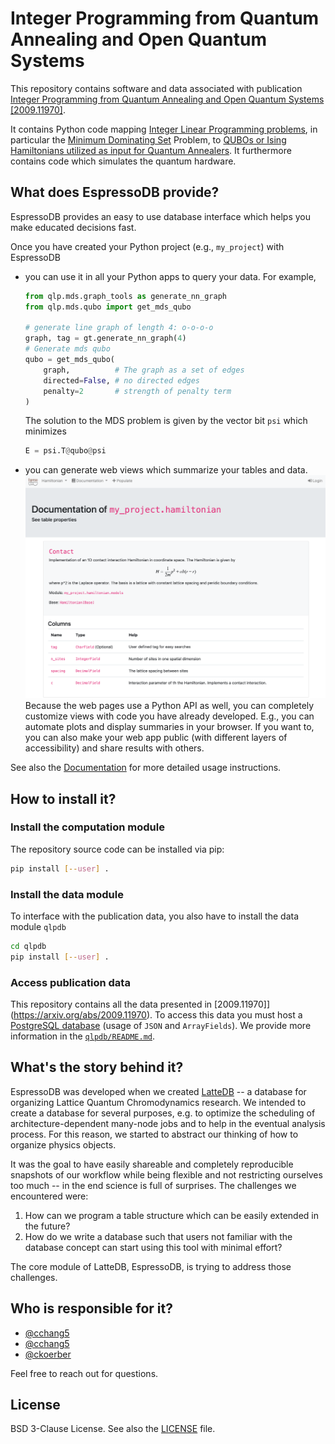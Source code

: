 # Integer Programming from Quantum Annealing and Open Quantum Systems

This repository contains software and data associated with publication [Integer Programming from Quantum Annealing and Open Quantum Systems [2009.11970]](https://arxiv.org/abs/2009.11970).

It contains Python code mapping [Integer Linear Programming problems](https://en.wikipedia.org/wiki/Integer_programming), in particular the [Minimum Dominating Set](https://mathworld.wolfram.com/MinimumDominatingSet.html) Problem, to [QUBOs or Ising Hamiltonians utilized as input for Quantum Annealers](https://docs.dwavesys.com/docs/latest/c_gs_3.html#qubo).
It furthermore contains code which simulates the quantum hardware.


## What does EspressoDB provide?

EspressoDB provides an easy to use database interface which helps you make educated decisions fast.

Once you have created your Python project (e.g., `my_project`) with EspressoDB

* you can use it in all your Python apps to query your data. For example,
    ```python
    from qlp.mds.graph_tools as generate_nn_graph
    from qlp.mds.qubo import get_mds_qubo

    # generate line graph of length 4: o-o-o-o
    graph, tag = gt.generate_nn_graph(4)
    # Generate mds qubo
    qubo = get_mds_qubo(
        graph,          # The graph as a set of edges
        directed=False, # no directed edges
        penalty=2       # strength of penalty term
    )
    ```
    The solution to the MDS problem is given by the vector bit `psi` which minimizes
    ```python
    E = psi.T@qubo@psi
    ```
* you can generate web views which summarize your tables and data.
    ![Docpage example](https://raw.githubusercontent.com/callat-qcd/espressodb/master/doc-src/_static/webview-example.png)
    Because the web pages use a Python API as well, you can completely customize views with code you have already developed.
    E.g., you can automate plots and display summaries in your browser.
    If you want to, you can also make your web app public (with different layers of accessibility) and share results with others.


See also the [Documentation](https://espressodb.readthedocs.io/en/latest/) for more detailed usage instructions.

## How to install it?

### Install the computation module
The repository source code can be installed via pip:
```bash
pip install [--user] .
```

### Install the data module

To interface with the publication data, you also have to install the data module `qlpdb`
```bash
cd qlpdb
pip install [--user] .
```

### Access publication data

This repository contains all the data presented in [2009.11970]](https://arxiv.org/abs/2009.11970).
To access this data you must host a [PostgreSQL database](https://www.postgresql.org/about/) (usage of `JSON` and `ArrayFields`).
We provide more information in the [`qlpdb/README.md`](qlpdb/README.md).


## What's the story behind it?

EspressoDB was developed when we created [LatteDB](https://www.github.com/callat-qcd/lattedb) -- a database for organizing Lattice Quantum Chromodynamics research.
We intended to create a database for several purposes, e.g. to optimize the scheduling of architecture-dependent many-node jobs and to help in the eventual analysis process.
For this reason, we started to abstract our thinking of how to organize physics objects.

It was the goal to have easily shareable and completely reproducible snapshots of our workflow while being flexible and not restricting ourselves too much -- in the end science is full of surprises.
The challenges we encountered were:
1. How can we program a table structure which can be easily extended in the future?
2. How do we write a database such that users not familiar with the database concept can start using this tool with minimal effort?

The core module of LatteDB, EspressoDB, is trying to address those challenges.

## Who is responsible for it?
* [@cchang5](https://github.com/cchang5)
* [@cchang5](https://github.com/cchang5)
* [@ckoerber](https://www.ckoerber.com)

Feel free to reach out for questions.

## License

BSD 3-Clause License. See also the [LICENSE](LICENSE.md) file.
